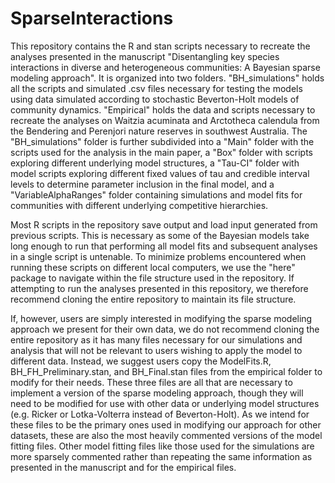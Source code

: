 # SparseInteractions
This repository contains the R and stan scripts necessary to recreate the analyses presented in the manuscript "Disentangling key species interactions in diverse and heterogeneous communities: A Bayesian sparse modeling approach". It is organized into two folders. "BH_simulations" holds all the scripts and simulated .csv files necessary for testing the models using data simulated according to stochastic Beverton-Holt models of community dynamics. "Empirical" holds the data and scripts necessary to recreate the analyses on Waitzia acuminata and Arctotheca calendula from the Bendering and Perenjori nature reserves in southwest Australia. The "BH_simulations" folder is further subdivided into a "Main" folder with the scripts used for the analysis in the main paper, a "Box" folder with scripts exploring different underlying model structures, a "Tau-CI" folder with model scripts exploring different fixed values of tau and credible interval levels to determine parameter inclusion in the final model, and a "VariableAlphaRanges" folder containing simulations and model fits for communities with different underlying competitive hierarchies. 

Most R scripts in the repository save output and load input generated from previous scripts. This is necessary as some of the Bayesian models take long enough to run that performing all model fits and subsequent analyses in a single script is untenable. To minimize problems encountered when running these scripts on different local computers, we use the "here" package to navigate within the file structure used in the repository. If attempting to run the analyses presented in this repository, we therefore recommend cloning the entire repository to maintain its file structure.

If, however, users are simply interested in modifying the sparse modeling approach we present for their own data, we do not recommend cloning the entire repository as it has many files necessary for our simulations and analysis that will not be relevant to users wishing to apply the model to different data. Instead, we suggest users copy the ModelFits.R, BH_FH_Preliminary.stan, and BH_Final.stan files from the empirical folder to modify for their needs. These three files are all that are necessary to implement a version of the sparse modeling approach, though they will need to be modified for use with other data or underlying model structures (e.g. Ricker or Lotka-Volterra instead of Beverton-Holt). As we intend for these files to be the primary ones used in modifying our approach for other datasets, these are also the most heavily commented versions of the model fitting files. Other model fitting files like those used for the simulations are more sparsely commented rather than repeating the same information as presented in the manuscript and for the empirical files.

